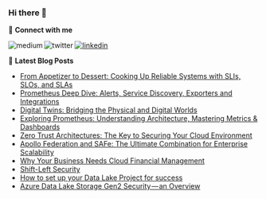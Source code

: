 ### Hi there 👋

<!--
- 🔭 I’m currently working on ...
- 🌱 I’m currently learning ...
- 👯 I’m looking to collaborate on ...
- 🤔 I’m looking for help with ...
- 💬 Ask me about ...
- 📫 How to reach me: ...
- 😄 Pronouns: ...
- ⚡ Fun fact: ...
-->

💬  **Connect with me**

[<img align="left" alt="medium" src="https://img.shields.io/badge/medium-%2312100E.svg?&style=for-the-badge&logo=medium&logoColor=white" />](https://martin-st.medium.com/)
[<img algin="left" alt="linkedin" src="https://img.shields.io/badge/linkedin-%230077B5.svg?&style=for-the-badge&logo=linkedin&logoColor=white" />](https://www.linkedin.com/in/martinstapel)
[<img align="left" alt="twitter" src="https://img.shields.io/badge/twitter-%231DA1F2.svg?&style=for-the-badge&logo=twitter&logoColor=white" />](https://twitter.com/thebatch)


📕 **Latest Blog Posts**
<!-- BLOG-POST-LIST:START -->
- [From Appetizer to Dessert: Cooking Up Reliable Systems with SLIs, SLOs, and SLAs](https://blog.dasburo.com/from-appetizer-to-dessert-cooking-up-reliable-systems-with-slis-slos-and-slas-316266e30dbc?source=rss-fb55417b594b------2)
- [Prometheus Deep Dive: Alerts, Service Discovery, Exporters and Integrations](https://blog.dasburo.com/prometheus-deep-dive-alerts-service-discovery-exporters-and-integrations-6f496bde2714?source=rss-fb55417b594b------2)
- [Digital Twins: Bridging the Physical and Digital Worlds](https://blog.dasburo.com/digital-twins-bridging-the-physical-and-digital-worlds-321ba97c3346?source=rss-fb55417b594b------2)
- [Exploring Prometheus: Understanding Architecture, Mastering Metrics &amp; Dashboards](https://blog.dasburo.com/exploring-prometheus-understanding-architecture-mastering-metrics-dashboards-8a2b2cf95c7f?source=rss-fb55417b594b------2)
- [Zero Trust Architectures: The Key to Securing Your Cloud Environment](https://blog.dasburo.com/zero-trust-architectures-the-key-to-securing-your-cloud-environment-a3dcbede45a?source=rss-fb55417b594b------2)
- [Apollo Federation and SAFe: The Ultimate Combination for Enterprise Scalability](https://blog.dasburo.com/apollo-federation-and-safe-the-ultimate-combination-for-enterprise-scalability-7f362d453f85?source=rss-fb55417b594b------2)
- [Why Your Business Needs Cloud Financial Management](https://blog.dasburo.com/why-your-business-needs-cloud-financial-management-76f8728f4e99?source=rss-fb55417b594b------2)
- [Shift-Left Security](https://blog.dasburo.com/shift-left-security-ce5022290079?source=rss-fb55417b594b------2)
- [How to set up your Data Lake Project for success](https://blog.dasburo.com/how-to-set-up-your-data-lake-project-for-success-2c9d2709398b?source=rss-fb55417b594b------2)
- [Azure Data Lake Storage Gen2 Security — an Overview](https://blog.dasburo.com/azure-data-lake-storage-gen2-security-an-overview-a8e277aac375?source=rss-fb55417b594b------2)
<!-- BLOG-POST-LIST:END -->
